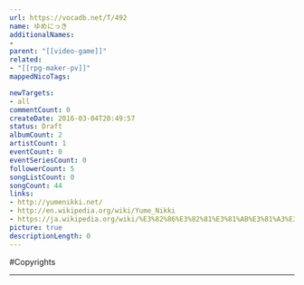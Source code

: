 ```yaml
---
url: https://vocadb.net/T/492
name: ゆめにっき
additionalNames: 
- 
parent: "[[video-game]]"
related:
- "[[rpg-maker-pv]]"
mappedNicoTags:

newTargets:
- all
commentCount: 0
createDate: 2016-03-04T20:49:57
status: Draft
albumCount: 2
artistCount: 1
eventCount: 0
eventSeriesCount: 0
followerCount: 5
songListCount: 0
songCount: 44
links: 
- http://yumenikki.net/
- http://en.wikipedia.org/wiki/Yume_Nikki
- https://ja.wikipedia.org/wiki/%E3%82%86%E3%82%81%E3%81%AB%E3%81%A3%E3%81%8D
picture: true
descriptionLength: 0
---
```


#Copyrights



---

